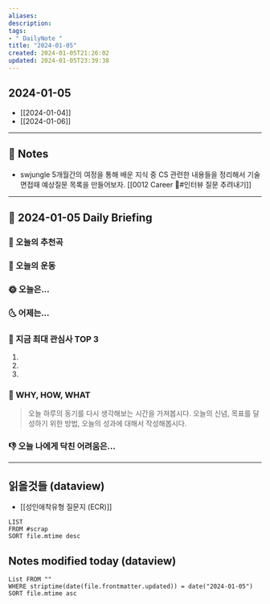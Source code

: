 ```yaml
---
aliases: 
description:
tags:
- " DailyNote "
title: "2024-01-05"
created: 2024-01-05T21:26:02
updated: 2024-01-05T23:39:38
---
```


## 2024-01-05

- [[2024-01-04]] 
- [[2024-01-06]]

---

## 📝 Notes

- swjungle 5개월간의 여정을 통해 배운 지식 중 CS 관련한 내용들을 정리해서 기술면접때 예상질문 목록을 만들어보자. [[0012 Career 💼#인터뷰 질문 추려내기]]


---

## 📅 2024-01-05 Daily Briefing

### 🎵 오늘의 추천곡

### 🏃 오늘의 운동

### 🌞 오늘은...

### 🌜 어제는...

### 🧠 지금 최대 관심사 TOP 3

1. 
2. 
3. 

### 🚀 WHY, HOW, WHAT

> 오늘 하루의 동기를 다시 생각해보는 시간을 가져봅시다. 오늘의 신념, 목표를 달성하기 위한 방법, 오늘의 성과에 대해서 작성해봅시다.

### 👎 오늘 나에게 닥친 어려움은...

---

## 읽을것들 (dataview)

- [[성인애착유형 질문지 (ECR)]]

```dataview
LIST
FROM #scrap
SORT file.mtime desc
```

## Notes modified today (dataview)

```dataview
List FROM "" 
WHERE striptime(date(file.frontmatter.updated)) = date("2024-01-05") 
SORT file.mtime asc
```
